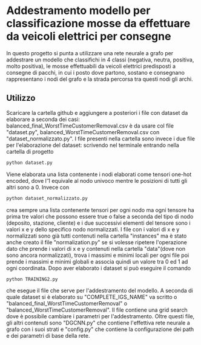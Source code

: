 # Addestramento modello per classificazione mosse da effettuare da veicoli elettrici per consegne

In questo progetto si punta a utilizzare una rete neurale a grafo per addestrare un modello che classifichi in 4 classi (negativa, neutra, positiva, molto positiva), le mosse effettuabili da veicoli elettrici predisposti a consegne di pacchi, in cui i posto dove partono, sostano e consegnano rappresentano i nodi del grafo e la strada percorsa tra questi nodi gli archi.

## Utilizzo
Scaricare la cartella github e aggiungere a posteriori i file con dataset da elaborare a seconda dei casi: balanced_final_WorstTimeCustomerRemoval.csv è da usare col file "dataset.py", balanced_WorstTimeCustomerRemoval.csv con "dataset_normalizzato.py". I file presenti nella cartella sono invece i due file per l'elaborazione del dataset: scrivendo nel terminale entrando nella cartella di progetto
```sh
python dataset.py
```

Viene elaborata una lista contenente i nodi elaborati come tensori one-hot encoded, dove l'1 equivale al nodo univoco mentre le posizioni di tutti gli altri sono a 0. Invece con
```sh
python dataset_normalizzato.py
```
 crea sempre una lista contenente tensori per ogni nodo ma ogni tensore ha prima tre valori che possono essere true o false a seconda del tipo di nodo (deposito, stazione, cliente) e i due successivi elementi del tensore sono i valori x e y dello specifico nodo normalizzati. I file con i valori di x e y normalizzati sono già tutti contenuti nella cartella "instances" ma è stato anche creato il file "normalization.py" se si volesse ripetere l'operazione dato che prende i valori di x e y contenuti nella cartella "data"(dove non sono ancora normalizzati), trova i massimi e minimi locali per ogni file poi prende i massimi e minimi globali e associa quindi un valore tra 0 ed 1 ad ogni coordinata. Dopo aver elaborato i dataset si può eseguire il comando 
 ```sh
python TRAINING2.py
```
 che esegue il file che serve per l'addestramento del modello. A seconda di quale dataset si è elaborato su "COMPLETE_IGS_NAME" va scritto o "balanced_final_WorstTimeCustomerRemoval" o "balanced_WorstTimeCustomerRemoval". Il file contiene una grid search dove è possibile cambiare i parametri per l'addestramento. Oltre questi file, gli altri contenuti sono "DGCNN.py" che contiene l'effettiva rete neurale a grafo con i suoi strati e "config.py" che contiene la configurazione dei path e dei parametri di base della rete.


